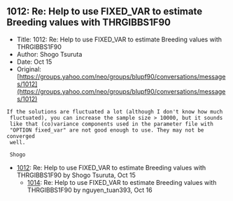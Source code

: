 ## 1012: Re: Help to use FIXED_VAR to estimate Breeding values with THRGIBBS1F90

- Title: 1012: Re: Help to use FIXED_VAR to estimate Breeding values with THRGIBBS1F90
- Author: Shogo Tsuruta
- Date: Oct 15
- Original: [https://groups.yahoo.com/neo/groups/blupf90/conversations/messages/1012](https://groups.yahoo.com/neo/groups/blupf90/conversations/messages/1012)

```
If the solutions are fluctuated a lot (although I don't know how much 
 fluctuated), you can increase the sample size > 10000, but it sounds 
 like that (co)variance components used in the parameter file with 
 "OPTION fixed_var" are not good enough to use. They may not be converged 
 well.

 Shogo
```

- [1012](1012.md): Re: Help to use FIXED_VAR to estimate Breeding values with THRGIBBS1F90 by Shogo Tsuruta, Oct 15
    - [1014](1014.md): Re: Help to use FIXED_VAR to estimate Breeding values with THRGIBBS1F90 by nguyen_tuan393, Oct 16
